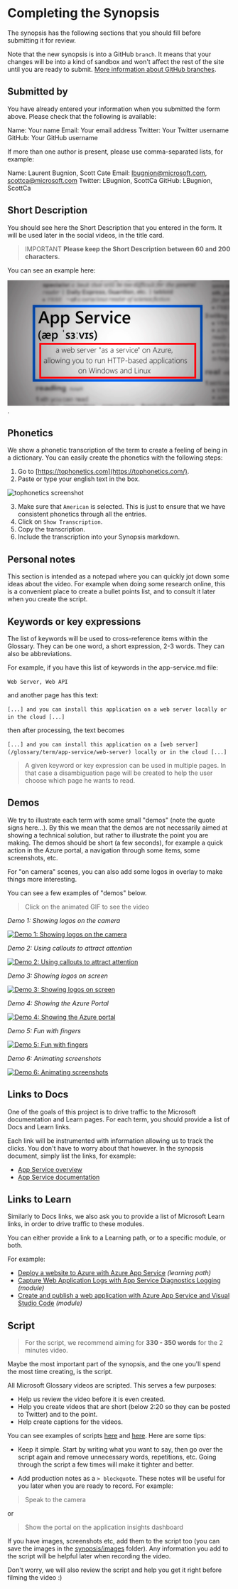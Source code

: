 # Completing the Synopsis

The synopsis has the following sections that you should fill before submitting it for review.

Note that the new synopsis is into a GitHub `branch`. It means that your changes will be into a kind of sandbox and won't affect the rest of the site until you are ready to submit. [More information about GitHub branches](https://help.github.com/en/github/collaborating-with-issues-and-pull-requests/about-branches).

## Submitted by

You have already entered your information when you submitted the form above. Please check that the following is available:

Name: Your name
Email: Your email address
Twitter: Your Twitter username
GitHub: Your GitHub username

If more than one author is present, please use comma-separated lists, for example:

Name: Laurent Bugnion, Scott Cate
Email: lbugnion@microsoft.com, scottca@microsoft.com
Twitter: LBugnion, ScottCa
GitHub: LBugnion, ScottCa

## Short Description

You should see here the Short Description that you entered in the form. It will be used later in the social videos, in the title card. 

> IMPORTANT **Please keep the Short Description between 60 and 200 characters**.

You can see an example here:

![Microsoft Glossary Social Video Title Card](./images/ShortDescription.png).

## Phonetics

We show a phonetic transcription of the term to create a feeling of being in a dictionary. You can easily create the phonetics with the following steps:

1. Go to [https://tophonetics.com](https://tophonetics.com/).
2. Paste or type your english text in the box.

![tophonetics screenshot](images/2020-04-29_17-21-27.png)

3. Make sure that `American` is selected. This is just to ensure that we have consistent phonetics through all the entries.
4. Click on `Show Transcription`.
5. Copy the transcription.
6. Include the transcription into your Synopsis markdown.

## Personal notes

This section is intended as a notepad where you can quickly jot down some ideas about the video. For example when doing some research online, this is a convenient place to create a bullet points list, and to consult it later when you create the script.

## Keywords or key expressions

The list of keywords will be used to cross-reference items within the Glossary. They can be one word, a short expression, 2-3 words. They can also be abbreviations.

For example, if you have this list of keywords in the app-service.md file:

`Web Server, Web API`

and another page has this text:

`[...] and you can install this application on a web server locally or in the cloud [...]`

then after processing, the text becomes

`[...] and you can install this application on a [web server](/glossary/term/app-service/web-server) locally or in the cloud [...]`

> A given keyword or key expression can be used in multiple pages. In that case a disambiguation page will be created to help the user choose which page he wants to read.

## Demos

We try to illustrate each term with some small "demos" (note the quote signs here...). By this we mean that the demos are not necessarily aimed at showing a technical solution, but rather to illustrate the point you are making. The demos should be short (a few seconds), for example a quick action in the Azure portal, a navigation through some items, some screenshots, etc.

For "on camera" scenes, you can also add some logos in overlay to make things more interesting.

You can see a few examples of "demos" below.

> Click on the animated GIF to see the video

*Demo 1: Showing logos on the camera*

[![Demo 1: Showing logos on the camera](images/Demo1-OnScreenCallouts.gif)](https://1drv.ms/v/s!As15SQCXjw37tthGrnjGJNK8uT8XRw?e=VY5Lwr)

*Demo 2: Using callouts to attract attention*

[![Demo 2: Using callouts to attract attention](images/Demo2-BorderCallouts.gif)](https://1drv.ms/v/s!As15SQCXjw37tthH6xdeBGgqSVOPOg?e=NOwesH)

*Demo 3: Showing logos on screen*

[![Demo 3: Showing logos on screen](images/Demo3-OnScreenLogos.gif)](https://1drv.ms/v/s!As15SQCXjw37tthIYGn9rzf9tRZaLA?e=AfTzoK)

*Demo 4: Showing the Azure Portal*

[![Demo 4: Showing the Azure portal](images/Demo4-PortalDemo.gif)](https://1drv.ms/v/s!As15SQCXjw37tthJdVQQzrdUNrqPRg?e=RHAnSb)

*Demo 5: Fun with fingers*

[![Demo 5: Fun with fingers](images/Demo5-FunWithFingers.gif)](https://1drv.ms/v/s!As15SQCXjw37tthKJMVdNC3amneSXw?e=R27JHc)

*Demo 6: Animating screenshots*

[![Demo 6: Animating screenshots](images/Demo6-AnimatingScreenshots.gif)](https://1drv.ms/v/s!As15SQCXjw37tthL7pjFWq_uFE7PRQ?e=dgWubC)

## Links to Docs

One of the goals of this project is to drive traffic to the Microsoft documentation and Learn pages. For each term, you should provide a list of Docs and Learn links.

Each link will be instrumented with information allowing us to track the clicks. You don't have to worry about that however. In the synopsis document, simply list the links, for example:

- [App Service overview](https://docs.microsoft.com/azure/app-service/overview)
- [App Service documentation](https://docs.microsoft.com/azure/app-service)

## Links to Learn

Similarly to Docs links, we also ask you to provide a list of Microsoft Learn links, in order to drive traffic to these modules. 

You can either provide a link to a Learning path, or to a specific module, or both.

For example:

- [Deploy a website to Azure with Azure App Service](https://docs.microsoft.com/learn/paths/deploy-a-website-with-azure-app-service) *(learning path)*
- [Capture Web Application Logs with App Service Diagnostics Logging](https://docs.microsoft.com/learn/modules/capture-application-logs-app-service) *(module)*
- [Create and publish a web application with Azure App Service and Visual Studio Code](https://docs.microsoft.com/learn/modules/create-publish-webapp-app-service-vs-code) *(module)*

## Script

> For the script, we recommend aiming for **330 - 350 words** for the 2 minutes video.

Maybe the most important part of the synopsis, and the one you'll spend the most time creating, is the script.

All Microsoft Glossary videos are scripted. This serves a few purposes:

- Help us review the video before it is even created.
- Help you create videos that are short (below 2:20 so they can be posted to Twitter) and to the point.
- Help create captions for the videos.

You can see examples of scripts [here](../synopsis/aad.md#script) and [here](../synopsis/app-service.md#script). Here are some tips:

- Keep it simple. Start by writing what you want to say, then go over the script again and remove unnecessary words, repetitions, etc. Going through the script a few times will make it tighter and better.

- Add production notes as a `> blockquote`. These notes will be useful for you later when you are ready to record. For example:

> Speak to the camera

or

> Show the portal on the application insights dashboard

If you have images, screenshots etc, add them to the script too (you can save the images in the [synopsis/images](../synopsis/images/) folder). Any information you add to the script will be helpful later when recording the video.

Don't worry, we will also review the script and help you get it right before filming the video :)
